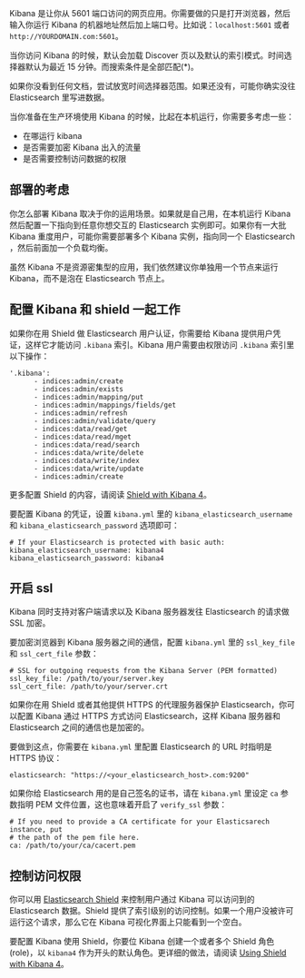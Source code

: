 Kibana 是让你从 5601 端口访问的网页应用。你需要做的只是打开浏览器，然后输入你运行 Kibana 的机器地址然后加上端口号。比如说：`localhost:5601` 或者 `http://YOURDOMAIN.com:5601`。

当你访问 Kibana 的时候，默认会加载 Discover 页以及默认的索引模式。时间选择器默认为最近 15 分钟。而搜索条件是全部匹配(*)。

如果你没看到任何文档，尝试放宽时间选择器范围。如果还没有，可能你确实没往 Elasticsearch 里写进数据。

当你准备在生产环境使用 Kibana 的时候，比起在本机运行，你需要多考虑一些：

* 在哪运行 kibana
* 是否需要加密 Kibana 出入的流量
* 是否需要控制访问数据的权限

## 部署的考虑

你怎么部署 Kibana 取决于你的运用场景。如果就是自己用，在本机运行 Kibana 然后配置一下指向到任意你想交互的 Elasticsearch 实例即可。如果你有一大批 Kibana 重度用户，可能你需要部署多个 Kibana 实例，指向同一个 Elasticsearch ，然后前面加一个负载均衡。

虽然 Kibana 不是资源密集型的应用，我们依然建议你单独用一个节点来运行 Kibana，而不是泡在 Elasticsearch 节点上。

## 配置 Kibana 和 shield 一起工作

如果你在用 Shield 做 Elasticsearch 用户认证，你需要给 Kibana 提供用户凭证，这样它才能访问 `.kibana` 索引。Kibana 用户需要由权限访问 `.kibana` 索引里以下操作：

    '.kibana':
          - indices:admin/create
          - indices:admin/exists
          - indices:admin/mapping/put
          - indices:admin/mappings/fields/get
          - indices:admin/refresh
          - indices:admin/validate/query
          - indices:data/read/get
          - indices:data/read/mget
          - indices:data/read/search
          - indices:data/write/delete
          - indices:data/write/index
          - indices:data/write/update
          - indices:admin/create

更多配置 Shield 的内容，请阅读 [Shield with Kibana 4](https://www.elasticsearch.org/guide/en/shield/current/_shield_with_kibana_4.html)。

要配置 Kibana 的凭证，设置 `kibana.yml` 里的 `kibana_elasticsearch_username` 和 `kibana_elasticsearch_password` 选项即可：

    # If your Elasticsearch is protected with basic auth:
    kibana_elasticsearch_username: kibana4
    kibana_elasticsearch_password: kibana4

## 开启 ssl

Kibana 同时支持对客户端请求以及 Kibana 服务器发往 Elasticsearch 的请求做 SSL 加密。

要加密浏览器到 Kibana 服务器之间的通信，配置 `kibana.yml` 里的 `ssl_key_file` 和 `ssl_cert_file` 参数：

    # SSL for outgoing requests from the Kibana Server (PEM formatted)
    ssl_key_file: /path/to/your/server.key
    ssl_cert_file: /path/to/your/server.crt

如果你在用 Shield 或者其他提供 HTTPS 的代理服务器保护 Elasticsearch，你可以配置 Kibana 通过 HTTPS 方式访问 Elasticsearch，这样 Kibana 服务器和 Elasticsearch 之间的通信也是加密的。

要做到这点，你需要在 `kibana.yml` 里配置 Elasticsearch 的 URL 时指明是 HTTPS 协议：

    elasticsearch: "https://<your_elasticsearch_host>.com:9200"

如果你给 Elasticsearch 用的是自己签名的证书，请在 `kibana.yml` 里设定 `ca` 参数指明 PEM 文件位置，这也意味着开启了 `verify_ssl` 参数：

    # If you need to provide a CA certificate for your Elasticsarech instance, put
    # the path of the pem file here.
    ca: /path/to/your/ca/cacert.pem

## 控制访问权限

你可以用 [Elasticsearch Shield](http://www.elasticsearch.org/overview/shield/) 来控制用户通过 Kibana 可以访问到的 Elasticsearch 数据。Shield 提供了索引级别的访问控制。如果一个用户没被许可运行这个请求，那么它在 Kibana 可视化界面上只能看到一个空白。

要配置 Kibana 使用 Shield，你要位 Kibana 创建一个或者多个 Shield 角色(role)，以 `kibana4` 作为开头的默认角色。更详细的做法，请阅读 [Using Shield with Kibana 4](http://www.elasticsearch.org/guide/en/shield/current/_shield_with_kibana_4.html)。
